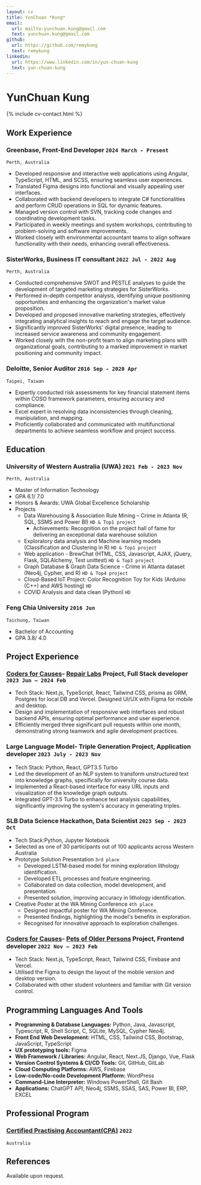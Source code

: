 ```yaml
---
layout: cv
title: YunChuan *Kung*
email:
  url: mailto:yunchuan.kung@gmail.com
  text: yunchuan.kung@gmail.com
github:
  url: https://github.com/remykung
  text: remykung
linkedin:
  url: https://www.linkedin.com/in/yun-chuan-kung
  text: yun-chuan-kung
---
```


# YunChuan **Kung**

<!--
include contact information from the front matter
Supported arguments:
    - homepage: url, text
    - phone
    - email
-->

{% include cv-contact.html %}

<!--
print format: use --- to separate pages
-->

## Work Experience

### **Greenbase, Front-End Developer** `2024 March - Present`

```
Perth, Australia
```

- Developed responsive and interactive web applications using Angular, TypeScript, HTML, and SCSS, ensuring seamless user experiences.
- Translated Figma designs into functional and visually appealing user interfaces.
- Collaborated with backend developers to integrate C# functionalities and perform CRUD operations in SQL for dynamic features.
- Managed version control with SVN, tracking code changes and coordinating development tasks.
- Participated in weekly meetings and system workshops, contributing to problem-solving and software improvements.
- Worked closely with environmental accountant teams to align software functionality with their needs, enhancing overall effectiveness.

### **SisterWorks, Business IT consultant** `2022 Jul - 2022 Aug`

```
Perth, Australia
```

- Conducted comprehensive SWOT and PESTLE analyses to guide the development of targeted marketing strategies for SisterWorks.
- Performed in-depth competitor analysis, identifying unique positioning opportunities and enhancing the organization's market value proposition.
- Developed and proposed innovative marketing strategies, effectively integrating analytical insights to reach and engage the target audience.
- Significantly improved SisterWorks' digital presence, leading to increased service awareness and community engagement.
- Worked closely with the non-profit team to align marketing plans with organizational goals, contributing to a marked improvement in market positioning and community impact.

### **Deloitte, Senior Auditor** `2016 Sep - 2020 Apr`

```
Taipei, Taiwan
```

- Expertly conducted risk assessments for key financial statement items within COSO framework parameters, ensuring accuracy and compliance.
- Excel expert in resolving data inconsistencies through cleaning, manipulation, and mapping.
- Proficiently collaborated and communicated with multifunctional departments to achieve seamless workflow and project success.

## Education

### **University of Western Australia (UWA)** `2021 Feb - 2023 Nov`

```
Perth, Australia
```

- Master of Information Technology
- GPA 6.1/ 7.0
- Honors & Awards: UWA Global Excellence Scholarship
- Projects
  - Data Warehousing & Association Rule Mining – Crime in Atlanta (R, SQL, SSMS and Power BI) `HD & Top1 project`
    - Achievements: Recognition on the project hall of fame for delivering an exceptional data warehouse solution
  - Exploratory data analysis and Machine learning models (Classification and Clustering in R) `HD & Top1 project`
  - Web application - BrewChat (HTML, CSS, Javascript, AJAX, jQuery, Flask, SQLAlchemy, Test unittest) `HD & Top3 project`
  - Graph Database & Graph Data Science - Crime in Atlanta dataset (Neo4j, Cypher, and R) `HD & Top4 project`
  - Cloud-Based IoT Project: Color Recognition Toy for Kids (Arduino (C++) and AWS hosting) `HD`
  - COVID Analysis and data clean (Python) `HD`

### **Feng Chia University** `2016 Jun`

```
Taichung, Taiwan
```

- Bachelor of Accounting
- GPA 3.8/ 4.0

## Project Experience

### **[Coders for Causes](https://codersforcauses.org)- [Repair Labs](https://github.com/codersforcauses/repair-labs) Project, Full Stack developer** `2023 Jun – 2024 Feb`

- Tech Stack: Next.js, TypeScript, React, Tailwind CSS, prisma as ORM, Postgres for local DB and Vercel. Designed UI/UX with Figma for mobile and desktop.
- Design and implementation of responsive web interfaces and robust backend APIs, ensuring optimal performance and user experience.
- Efficiently merged three significant pull requests within one month, demonstrating strong teamwork and agile development practices.

### **Large Language Model- Triple Generation Project, Application developer** `2023 July - 2023 Nov`

- Tech Stack: Python, React, GPT3.5 Turbo
- Led the development of an NLP system to transform unstructured text into knowledge graphs, specifically for university course data.
- Implemented a React-based interface for easy URL inputs and visualization of the knowledge graph outputs.
- Integrated GPT-3.5 Turbo to enhance text analysis capabilities, significantly improving the system's accuracy in generating triples.

### **SLB Data Science Hackathon, Data Scientist** `2023 Sep - 2023 Oct`

- Tech Stack:Python, Jupyter Notebook
- Selected as one of 30 participants out of 100 applicants across Western Australia
- Prototype Solution Presentation `3rd place`
  - Developed LSTM-based model for mining exploration lithology identification.
  - Developed ETL processes and feature engineering.
  - Collaborated on data collection, model development, and presentation.
  - Presented solution, improving accuracy in lithology identification.
- Creative Poster at the WA Mining Conference `4th place`
  - Designed impactful poster for WA Mining Conference.
  - Presented findings, highlighting the model's benefits in exploration.
  - Recognised for innovative approach to exploration challenges.

### **[Coders for Causes](https://codersforcauses.org)- [Pets of Older Persons](https://www.poopswa.org.au) Project, Frontend developer** `2022 Nov – 2023 Feb`

- Tech Stack: Next.js, TypeScript, React, Tailwind CSS, Firebase and Vercel.
- Utilised the Figma to design the layout of the mobile version and desktop version.
- Collaborated with other student volunteers and familiar with Git version control.

## Programming Languages And Tools

- **Programming & Database Languages:** Python, Java, Javascript, Typescript, R, Shell Script, C, SQLite, MySQL, Cypher Neo4j.
- **Front End Web Development:** HTML, CSS, Tailwind CSS, Bootstrap, JavaScript, TypeScript
- **UX prototyping tools:** Figma
- **Web Framework / Libraries:** Angular, React, Next.JS, Django, Vue, Flask
- **Version Control Systems & CI/CD Tools:** Git, GitHub, GitLab
- **Cloud Computing Platforms:** AWS, Firebase
- **Low-code/No-code Development Platform:** WordPress
- **Command-Line Interpreter:** Windows PowerShell, Git Bash
- **Applications:** ChatGPT API, Neo4j, SSMS, SSAS, SAS, Power BI, ERP, EXCEL

## Professional Program

### **[Certified Practising Accountant(CPA)](https://www.cpaaustralia.com.au)** `2022`

```
Australia
```

## References

Available upon request.

<!-- ### Footer
Last updated: Feb 2023 -->
